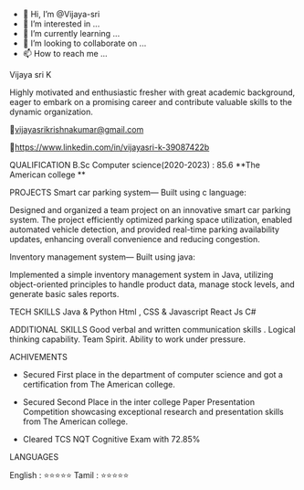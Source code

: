- 👋 Hi, I’m @Vijaya-sri
- 👀 I’m interested in ...
- 🌱 I’m currently learning ...
- 💞️ I’m looking to collaborate on ...
- 📫 How to reach me ...

<!---
Vijaya-sri/Vijaya-sri is a ✨ special ✨ repository because its `README.md` (this file) appears on your GitHub profile.
You can click the Preview link to take a look at your changes.
--->
 Vijaya sri K
                                                                                                                                          
  Highly motivated and enthusiastic fresher with great academic background, eager to embark on a promising career and contribute valuable skills to the dynamic organization.
        
📧vijayasrikrishnakumar@gmail.com

🔗https://www.linkedin.com/in/vijayasri-k-39087422b

QUALIFICATION
B.Sc Computer science(2020-2023) : 85.6 **The American college **
    
PROJECTS
Smart car parking system— Built using c language:

Designed and organized  a team project on  an innovative smart car parking system. The project efficiently optimized parking space utilization, 
enabled automated vehicle detection, and provided real-time parking availability updates, enhancing overall convenience and reducing congestion.

Inventory management system— Built using java:

Implemented a simple inventory management system in Java, utilizing object-oriented principles to handle product data, manage stock levels, and generate basic sales reports.

TECH SKILLS
Java & Python
Html , CSS & Javascript
React Js
C#

ADDITIONAL SKILLS
Good verbal and written communication skills .
Logical thinking capability.
Team Spirit.
Ability to work under pressure.   

ACHIVEMENTS
* Secured First place in the department of computer science and got a certification from The American college.

* Secured Second Place in the inter college Paper Presentation Competition showcasing exceptional research and presentation skills from The American college.
* Cleared TCS NQT Cognitive Exam with 72.85%

LANGUAGES

English : ⭐⭐⭐⭐⭐
Tamil   : ⭐⭐⭐⭐⭐




